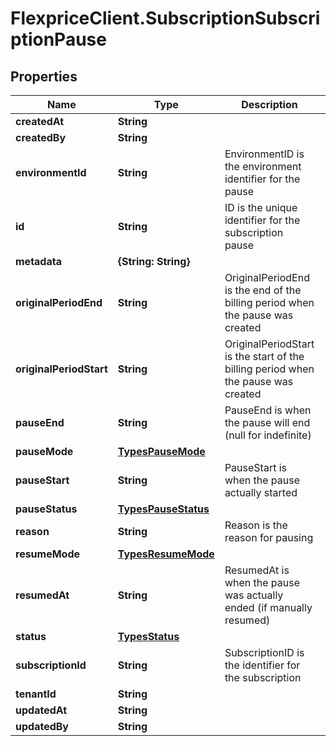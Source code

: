 # FlexpriceClient.SubscriptionSubscriptionPause

## Properties

Name | Type | Description | Notes
------------ | ------------- | ------------- | -------------
**createdAt** | **String** |  | [optional] 
**createdBy** | **String** |  | [optional] 
**environmentId** | **String** | EnvironmentID is the environment identifier for the pause | [optional] 
**id** | **String** | ID is the unique identifier for the subscription pause | [optional] 
**metadata** | **{String: String}** |  | [optional] 
**originalPeriodEnd** | **String** | OriginalPeriodEnd is the end of the billing period when the pause was created | [optional] 
**originalPeriodStart** | **String** | OriginalPeriodStart is the start of the billing period when the pause was created | [optional] 
**pauseEnd** | **String** | PauseEnd is when the pause will end (null for indefinite) | [optional] 
**pauseMode** | [**TypesPauseMode**](TypesPauseMode.md) |  | [optional] 
**pauseStart** | **String** | PauseStart is when the pause actually started | [optional] 
**pauseStatus** | [**TypesPauseStatus**](TypesPauseStatus.md) |  | [optional] 
**reason** | **String** | Reason is the reason for pausing | [optional] 
**resumeMode** | [**TypesResumeMode**](TypesResumeMode.md) |  | [optional] 
**resumedAt** | **String** | ResumedAt is when the pause was actually ended (if manually resumed) | [optional] 
**status** | [**TypesStatus**](TypesStatus.md) |  | [optional] 
**subscriptionId** | **String** | SubscriptionID is the identifier for the subscription | [optional] 
**tenantId** | **String** |  | [optional] 
**updatedAt** | **String** |  | [optional] 
**updatedBy** | **String** |  | [optional] 


